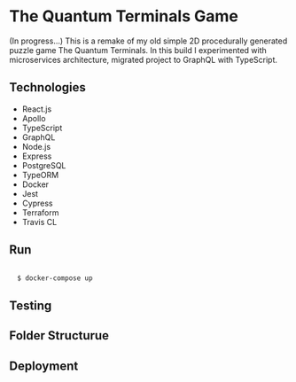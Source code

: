 # The Quantum Terminals Game

(In progress...) This is a remake of my old simple 2D procedurally generated puzzle game The Quantum Terminals. In this build I experimented with microservices architecture, migrated project to GraphQL with TypeScript.

## Technologies

  - React.js 
  - Apollo
  - TypeScript
  - GraphQL
  - Node.js
  - Express
  - PostgreSQL
  - TypeORM
  - Docker
  - Jest
  - Cypress
  - Terraform
  - Travis CL

## Run

```sh

  $ docker-compose up

```

## Testing

## Folder Structurue

## Deployment

